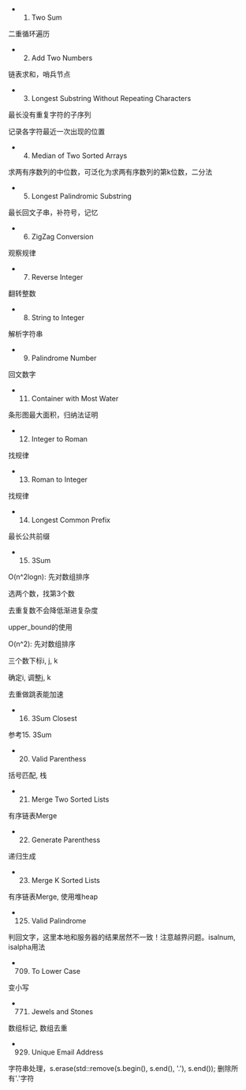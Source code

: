 * 1. Two Sum

二重循环遍历

* 2. Add Two Numbers

链表求和，哨兵节点

* 3. Longest Substring Without Repeating Characters

最长没有重复字符的子序列

记录各字符最近一次出现的位置

* 4. Median of Two Sorted Arrays

求两有序数列的中位数，可泛化为求两有序数列的第k位数，二分法

* 5. Longest Palindromic Substring

最长回文子串，补符号，记忆

* 6. ZigZag Conversion

观察规律

* 7. Reverse Integer

翻转整数

* 8. String to Integer

解析字符串

* 9. Palindrome Number

回文数字

* 11. Container with Most Water

条形图最大面积，归纳法证明

* 12. Integer to Roman

找规律

* 13. Roman to Integer

找规律

* 14. Longest Common Prefix

最长公共前缀

* 15. 3Sum

O(n^2logn): 先对数组排序

选两个数，找第3个数

去重复数不会降低渐进复杂度

upper_bound的使用

O(n^2): 先对数组排序

三个数下标i, j, k

确定i, 调整j, k

去重做跳表能加速

* 16. 3Sum Closest

参考15. 3Sum

* 20. Valid Parenthess

括号匹配, 栈

* 21. Merge Two Sorted Lists

有序链表Merge

* 22. Generate Parenthess

递归生成

* 23. Merge K Sorted Lists 

有序链表Merge, 使用堆heap

* 125. Valid Palindrome

判回文字，这里本地和服务器的结果居然不一致！注意越界问题。isalnum, isalpha用法

* 709. To Lower Case

变小写

* 771. Jewels and Stones

数组标记, 数组去重

* 929. Unique Email Address

字符串处理，s.erase(std::remove(s.begin(), s.end(), '.'), s.end()); 删除所有'.'字符
